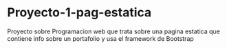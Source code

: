 # Proyecto-1-pag-estatica
Proyecto sobre Programacion web que trata sobre una pagina estatica que contiene info sobre un portafolio y usa el framework de Bootstrap 
